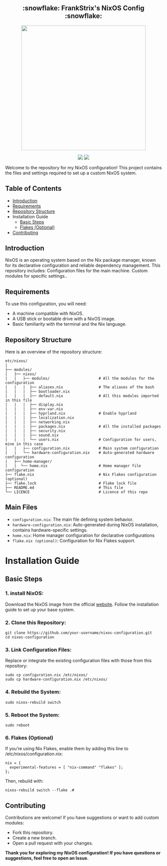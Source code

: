 <h2 align="center">:snowflake: FrankStrix's NixOS Config :snowflake:</h2>

<p align="center">
  <img src="https://raw.githubusercontent.com/catppuccin/catppuccin/main/assets/palette/macchiato.png" width="400" />
</p>

<p align="center">
    <a href="https://nixos.org/">
        <img src="https://img.shields.io/badge/NixOS-24.11-informational.svg?style=for-the-badge&logo=nixos&color=F2CDCD&logoColor=D9E0EE&labelColor=302D41"></a>
    <a href="https://nixos.wiki/wiki/Flakes">
        <img src="https://img.shields.io/static/v1?label=Nix Flakes&message=Got 'em&style=for-the-badge&logo=nixos&color=DDB6F2&logoColor=D9E0EE&labelColor=302D41"></a>
  </a>
</p>

Welcome to the repository for my NixOS configuration! This project contains the files and settings required to set up a custom NixOS system.

## Table of Contents
- [Introduction](#introduction)
- [Requirements](#requirements)
- [Repository Structure](#repository-structure)
- Installation Guide
  - [Basic Steps](#basic-steps)
  - [Flakes (Optional)](#6-flakes-optional)
- [Contributing](#contributing)
## Introduction
NixOS is an operating system based on the Nix package manager, known for its declarative configuration and reliable dependency management. This repository includes:
Configuration files for the main machine.
Custom modules for specific settings..

## Requirements
To use this configuration, you will need:

- A machine compatible with NixOS.
- A USB stick or bootable drive with a NixOS image.
- Basic familiarity with the terminal and the Nix language.
## Repository Structure
Here is an overview of the repository structure:

```
etc/nixos/
|
├── modules/
|   ├── nixos/
|   |   ├── modules/                      # All the modules for the configuration
|   |   |  ├── aliases.nix                # The aliases of the bash
|   |   |  ├── bootloader.nix
|   |   |  ├── default.nix                # All this modules imported in this file
|   |   |  ├── display.nix
|   |   |  ├── env-var.nix
|   |   |  ├── hyprland.nix               # Enable hyprland
|   |   |  ├── localization.nix
|   |   |  ├── networking.nix
|   |   |  ├── packages.nix               # All the installed packages
|   |   |  ├── security.nix
|   |   |  ├── sound.nix
|   |   |  └── users.nix                  # Configuration for users, mine in this case
│   |   ├── configuration.nix             # Main system configuration
|   |   └── hardware-configuration.nix    # Auto-generated hardware configuration
|   ├── home-manager/
|   |  └── home.nix                       # Home manager file configuration
├── flake.nix                             # Nix Flakes configuration (optional)
├── flake.lock                            # Flake lock file
├── README.md                             # This file
└── LICENCE                               # Licence of this repo
```

## Main Files
- ```configuration.nix```: The main file defining system behavior.
- ```hardware-configuration.nix```: Auto-generated during NixOS installation, contains hardware-specific settings.
- ```home.nix```: Home manager configuration for declarative configurations
- ```flake.nix (optional)```: Configuration for Nix Flakes support.
# Installation Guide

## Basic Steps

### 1. install NixOS:

Download the NixOS image from the official [website](#https://nixos.org/).
Follow the installation guide to set up your base system.

### 2. Clone this Repository:

```
git clone https://github.com/your-username/nixos-configuration.git
cd nixos-configuration
```
### 3. Link Configuration Files:
Replace or integrate the existing configuration files with those from this repository:
```
sudo cp configuration.nix /etc/nixos/
sudo cp hardware-configuration.nix /etc/nixos/
```
### 4. Rebuild the System:
```
sudo nixos-rebuild switch
```
### 5. Reboot the System:
```
sudo reboot
```
### 6. Flakes (Optional)
If you’re using Nix Flakes, enable them by adding this line to /etc/nixos/configuration.nix:
```
nix = {
  experimental-features = [ "nix-command" "flakes" ];
};
```
Then, rebuild with:
```
nixos-rebuild switch --flake .#
```
## Contributing
Contributions are welcome! If you have suggestions or want to add custom modules:

- Fork this repository.
- Create a new branch.
- Open a pull request with your changes.

**Thank you for exploring my NixOS configuration!
If you have questions or suggestions, feel free to open an Issue.**
